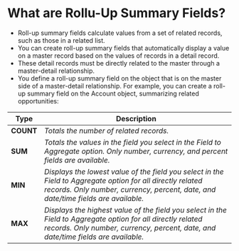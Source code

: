 # What are Rollu-Up Summary Fields?

- Roll-up summary fields calculate values from a set of related records, such as those in a related list. 
- You can create roll-up summary fields that automatically display a value on a master record based on the values of records in a detail record. 
- These detail records must be directly related to the master through a master-detail relationship.
- You define a roll-up summary field on the object that is on the master side of a master-detail relationship. For example, you can create a roll-up summary field on the Account object, summarizing related opportunities:

|**Type**|**Description**|
|--------|---------------|
|**COUNT**|*Totals the number of related records.*|
|**SUM**|*Totals the values in the field you select in the Field to Aggregate option. Only number, currency, and percent fields are available.*|
|**MIN**|*Displays the lowest value of the field you select in the Field to Aggregate option for all directly related records. Only number, currency, percent, date, and date/time fields are available.*|
|**MAX**|*Displays the highest value of the field you select in the Field to Aggregate option for all directly related records. Only number, currency, percent, date, and date/time fields are available.*|